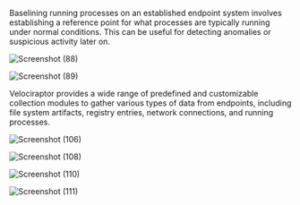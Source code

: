
Baselining running processes on an established endpoint system involves establishing a reference point for what processes are typically running under normal conditions. This can be useful for detecting anomalies or suspicious activity later on.
  
![Screenshot (88)](https://github.com/Hacosta21/Process-Analysis/assets/65152491/aef524a6-54ec-4704-8ac8-7e217de08578)

![Screenshot (89)](https://github.com/Hacosta21/Process-Analysis/assets/65152491/2cb2698d-992f-4340-a5b6-e2b567569092)

Velociraptor provides a wide range of predefined and customizable collection modules to gather various types of data from endpoints, including file system artifacts, registry entries, network connections, and running processes.



![Screenshot (106)](https://github.com/Hacosta21/Process-Analysis/assets/65152491/1c9c2f7f-a77d-467e-8455-a9512ec001b7)



![Screenshot (108)](https://github.com/Hacosta21/Process-Analysis/assets/65152491/4f7ee384-145c-44d2-8499-aa68701d7128)





![Screenshot (110)](https://github.com/Hacosta21/Process-Analysis/assets/65152491/5afef217-f3e4-4321-aece-289c44110bc7)

![Screenshot (111)](https://github.com/Hacosta21/Process-Analysis/assets/65152491/489cdbf6-0a51-4cb3-b305-ac2d02a82f9f)
